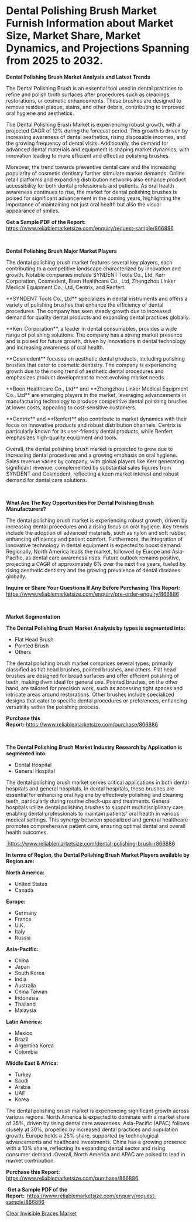 <p><h1>Dental Polishing Brush Market Furnish Information about Market Size, Market Share, Market Dynamics, and Projections Spanning from 2025 to 2032.</h1></p><p><strong>Dental Polishing Brush Market Analysis and Latest Trends</strong></p>
<p><p>The Dental Polishing Brush is an essential tool used in dental practices to refine and polish tooth surfaces after procedures such as cleanings, restorations, or cosmetic enhancements. These brushes are designed to remove residual plaque, stains, and other debris, contributing to improved oral hygiene and aesthetics. </p><p>The Dental Polishing Brush Market is experiencing robust growth, with a projected CAGR of 12% during the forecast period. This growth is driven by increasing awareness of dental aesthetics, rising disposable incomes, and the growing frequency of dental visits. Additionally, the demand for advanced dental materials and equipment is shaping market dynamics, with innovation leading to more efficient and effective polishing brushes. </p><p>Moreover, the trend towards preventive dental care and the increasing popularity of cosmetic dentistry further stimulate market demands. Online retail platforms and expanding distribution networks also enhance product accessibility for both dental professionals and patients. As oral health awareness continues to rise, the market for dental polishing brushes is poised for significant advancement in the coming years, highlighting the importance of maintaining not just oral health but also the visual appearance of smiles.</p></p>
<p><strong>Get a Sample PDF of the Report:&nbsp;</strong> <a href="https://www.reliablemarketsize.com/enquiry/request-sample/866886?utm_campaign=2479&utm_medium=2&utm_source=Github&utm_content=ia&utm_term=03032025&utm_id=dental-polishing-brush">https://www.reliablemarketsize.com/enquiry/request-sample/866886</a></p>
<p>&nbsp;</p>
<p><strong>Dental Polishing Brush Major Market Players</strong></p>
<p><p>The dental polishing brush market features several key players, each contributing to a competitive landscape characterized by innovation and growth. Notable companies include SYNDENT Tools Co., Ltd, Kerr Corporation, Cosmedent, Boen Healthcare Co., Ltd, Zhengzhou Linker Medical Equipment Co., Ltd, Centrix, and Renfert.</p><p>**SYNDENT Tools Co., Ltd** specializes in dental instruments and offers a variety of polishing brushes that enhance the efficiency of dental procedures. The company has seen steady growth due to increased demand for quality dental products and expanding dental practices globally.</p><p>**Kerr Corporation**, a leader in dental consumables, provides a wide range of polishing solutions. The company has a strong market presence and is poised for future growth, driven by innovations in dental technology and increasing awareness of oral health.</p><p>**Cosmedent** focuses on aesthetic dental products, including polishing brushes that cater to cosmetic dentistry. The company is experiencing growth due to the rising trend of aesthetic dental procedures and emphasizes product development to meet evolving market needs.</p><p>**Boen Healthcare Co., Ltd** and **Zhengzhou Linker Medical Equipment Co., Ltd** are emerging players in the market, leveraging advancements in manufacturing technology to produce competitive dental polishing brushes at lower costs, appealing to cost-sensitive customers.</p><p>**Centrix** and **Renfert** also contribute to market dynamics with their focus on innovative products and robust distribution channels. Centrix is particularly known for its user-friendly dental products, while Renfert emphasizes high-quality equipment and tools.</p><p>Overall, the dental polishing brush market is projected to grow due to increasing dental procedures and a growing emphasis on oral hygiene. Sales revenue varies by company, with global players like Kerr generating significant revenue, complemented by substantial sales figures from SYNDENT and Cosmedent, reflecting a keen market interest and robust demand for dental care solutions.</p></p>
<p>&nbsp;</p>
<p><strong>What Are The Key Opportunities For Dental Polishing Brush Manufacturers?</strong></p>
<p><p>The dental polishing brush market is experiencing robust growth, driven by increasing dental procedures and a rising focus on oral hygiene. Key trends include the adoption of advanced materials, such as nylon and soft rubber, enhancing efficiency and patient comfort. Furthermore, the integration of innovative technology in dental equipment is expected to boost demand. Regionally, North America leads the market, followed by Europe and Asia-Pacific, as dental care awareness rises. Future outlook remains positive, projecting a CAGR of approximately 6% over the next five years, fueled by rising aesthetic dentistry and the growing prevalence of dental diseases globally.</p></p>
<p><strong>Inquire or Share Your Questions If Any Before Purchasing This Report:</strong> <a href="https://www.reliablemarketsize.com/enquiry/pre-order-enquiry/866886?utm_campaign=2479&utm_medium=2&utm_source=Github&utm_content=ia&utm_term=03032025&utm_id=dental-polishing-brush">https://www.reliablemarketsize.com/enquiry/pre-order-enquiry/866886</a></p>
<p>&nbsp;</p>
<p><strong>Market Segmentation</strong></p>
<p><strong>The Dental Polishing Brush Market Analysis by types is segmented into:</strong></p>
<p><ul><li>Flat Head Brush</li><li>Pointed Brush</li><li>Others</li></ul></p>
<p><p>The dental polishing brush market comprises several types, primarily classified as flat head brushes, pointed brushes, and others. Flat head brushes are designed for broad surfaces and offer efficient polishing of teeth, making them ideal for general use. Pointed brushes, on the other hand, are tailored for precision work, such as accessing tight spaces and intricate areas around restorations. Other brushes include specialized designs that cater to specific dental procedures or preferences, enhancing versatility within the polishing process.</p></p>
<p><strong>Purchase this Report:&nbsp;</strong><a href="https://www.reliablemarketsize.com/purchase/866886?utm_campaign=2479&utm_medium=2&utm_source=Github&utm_content=ia&utm_term=03032025&utm_id=dental-polishing-brush">https://www.reliablemarketsize.com/purchase/866886</a></p>
<p>&nbsp;</p>
<p><strong>The Dental Polishing Brush Market Industry Research by Application is segmented into:</strong></p>
<p><ul><li>Dental Hospital</li><li>General Hospital</li></ul></p>
<p><p>The dental polishing brush market serves critical applications in both dental hospitals and general hospitals. In dental hospitals, these brushes are essential for enhancing oral hygiene by effectively polishing and cleaning teeth, particularly during routine check-ups and treatments. General hospitals utilize dental polishing brushes to support multidisciplinary care, enabling dental professionals to maintain patients' oral health in various medical settings. This synergy between specialized and general healthcare promotes comprehensive patient care, ensuring optimal dental and overall health outcomes.</p></p>
<p><a href="https://www.reliablemarketsize.com/dental-polishing-brush-r866886?utm_campaign=2479&utm_medium=2&utm_source=Github&utm_content=ia&utm_term=03032025&utm_id=dental-polishing-brush">&nbsp;https://www.reliablemarketsize.com/dental-polishing-brush-r866886</a></p>
<p><strong>In terms of Region, the Dental Polishing Brush Market Players available by Region are:</strong></p>
<p>
    <p> <strong> North America: </strong>
        <ul>
            <li>United States</li>
            <li>Canada</li>
        </ul>
        </p> 
    <p> <strong> Europe: </strong>
        <ul>
            <li>Germany</li>
            <li>France</li>
            <li>U.K.</li>
            <li>Italy</li>
            <li>Russia</li>
        </ul>
        </p> 
    <p> <strong> Asia-Pacific: </strong>
        <ul>
            <li>China</li>
            <li>Japan</li>
            <li>South Korea</li>
            <li>India</li>
            <li>Australia</li>
            <li>China Taiwan</li>
            <li>Indonesia</li>
            <li>Thailand</li>
            <li>Malaysia</li>
        </ul>
        </p> 
    <p> <strong> Latin America: </strong>
        <ul>
            <li>Mexico</li>
            <li>Brazil</li>
            <li>Argentina Korea</li>
            <li>Colombia</li>
        </ul>
        </p> 
    <p> <strong> Middle East & Africa: </strong>
        <ul>
            <li>Turkey</li>
            <li>Saudi</li>
            <li>Arabia</li>
            <li>UAE</li>
            <li>Korea</li>
        </ul>
    </p>
    </p>
<p><p>The dental polishing brush market is experiencing significant growth across various regions. North America is expected to dominate with a market share of 35%, driven by rising dental care awareness. Asia-Pacific (APAC) follows closely at 30%, propelled by increased dental practices and population growth. Europe holds a 25% share, supported by technological advancements and healthcare investments. China has a growing presence with a 10% share, reflecting its expanding dental sector and rising consumer demand. Overall, North America and APAC are poised to lead in market contribution.</p></p>
<p><strong>Purchase this Report: </strong><a href="https://www.reliablemarketsize.com/purchase/866886?utm_campaign=2479&utm_medium=2&utm_source=Github&utm_content=ia&utm_term=03032025&utm_id=dental-polishing-brush">https://www.reliablemarketsize.com/purchase/866886</a></p>
<p>&nbsp;<strong>Get a Sample PDF of the Report:&nbsp;&nbsp;</strong><a href="https://www.reliablemarketsize.com/enquiry/request-sample/866886?utm_campaign=2479&utm_medium=2&utm_source=Github&utm_content=ia&utm_term=03032025&utm_id=dental-polishing-brush">https://www.reliablemarketsize.com/enquiry/request-sample/866886</a></p>
<p><strong></strong></p>
<p><p><a href="https://github.com/khifzaba/Market-Research-Report-List-1/blob/main/clear-invisible-braces-market.md?utm_campaign=2479&utm_medium=2&utm_source=Github&utm_content=ia&utm_term=03032025&utm_id=dental-polishing-brush">Clear Invisible Braces Market</a></p></p>
